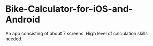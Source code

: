 # Bike-Calculator-for-iOS-and-Android
An app consisting of about 7 screens. High level of calculation skills needed. 
